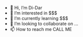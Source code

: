 - 👋 Hi, I’m Di-Dar
- 👀 I’m interested in $$$
- 🌱 I’m currently learning $$$
- 💞️ I’m looking to collaborate on ...
- 📫 How to reach me CALL ME

<!---
uDiDar/uDiDar is a ✨ special ✨ repository because its `README.md` (this file) appears on your GitHub profile.
You can click the Preview link to take a look at your changes.
--->
